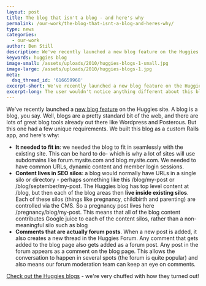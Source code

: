 ```yaml
---
layout: post
title: The blog that isn't a blog - and here's why
permalink: /our-work/the-blog-that-isnt-a-blog-and-heres-why/
type: news
categories:
  - our-work
author: Ben Still
description: We've recently launched a new blog feature on the Huggies site. But it's a blog with a difference.
keywords: huggies blog
image-small: /assets/uploads/2010/huggies-blogs-1-small.jpg
image-large: /assets/uploads/2010/huggies-blogs-1.jpg
meta:
  dsq_thread_id: '616659968'
excerpt-short: We've recently launched a new blog feature on the Huggies site. But it's a blog with a difference.
excerpt-long: The user wouldn't notice anything different about this blog, and that's exactly what we wanted. For it to seamlessly integrate and to retain all that's lovely SEO juice. That's not all that's special about it.
---
```


We've recently launched a [new blog feature](http://www.huggies.com.au/blog) on the Huggies site. A blog is a blog, you say. Well, blogs are a pretty standard bit of the web, and there are lots of great blog tools already out there like Wordpress and Posterous. But this one had a few unique requirements. We built this blog as a custom Rails app, and here's why:

- **It needed to fit in**: we needed the blog to fit in seamlessly with the existing site. This can be hard to do- which is why a lot of sites will use subdomains like forum.mysite.com and blog.mysite.com. We needed to have common URLs, dynamic content and member login sessions.
- **Content lives in SEO silos**: a blog would normally have URLs in a single silo or directory - perhaps something like this /blog/my-post or /blog/september/my-post. The Huggies blog has top level content at /blog, but then each of the blog areas then **live inside existing silos**. Each of these silos (things like pregnancy, childbirth and parenting) are controlled via the CMS. So a pregnancy post lives here /pregnancy/blog/my-post. This means that all of the blog content contributes Google juice to each of the content silos, rather than a non-meaningful silo such as blog
- **Comments that are actually forum posts**. When a new post is added, it also creates a new thread in the Huggies Forum. Any comment that gets added to the blog page also gets added as a forum post. Any post in the forum appears as a comment on the blog page. This allows the conversation to happen in several spots (the forum is quite popular) and also means our forum moderation team can keep an eye on comments.

[Check out the Huggies blogs](http://www.huggies.com.au/blog) - we're very chuffed with how they turned out!
